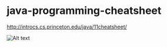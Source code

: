 # java-programming-cheatsheet
  http://introcs.cs.princeton.edu/java/11cheatsheet/

![Alt text](http://introcs.cs.princeton.edu/java/11cheatsheet/images/hello.png "helloworld")
